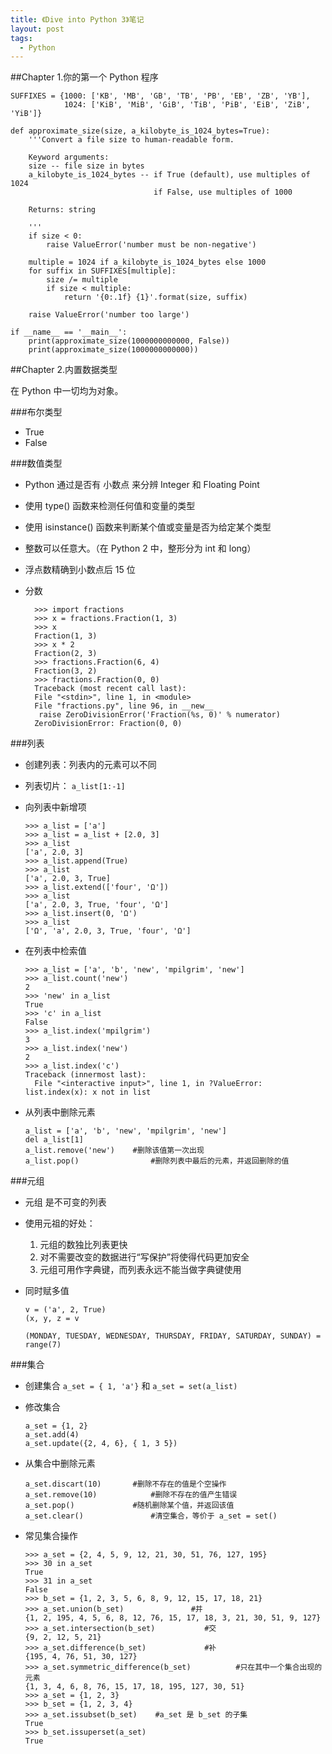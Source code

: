 ```yaml
---
title: 《Dive into Python 3》笔记
layout: post
tags:
  - Python
---
```





##Chapter 1.你的第一个 Python 程序

```
SUFFIXES = {1000: ['KB', 'MB', 'GB', 'TB', 'PB', 'EB', 'ZB', 'YB'],
            1024: ['KiB', 'MiB', 'GiB', 'TiB', 'PiB', 'EiB', 'ZiB', 'YiB']}

def approximate_size(size, a_kilobyte_is_1024_bytes=True):
    '''Convert a file size to human-readable form.

    Keyword arguments:
    size -- file size in bytes
    a_kilobyte_is_1024_bytes -- if True (default), use multiples of 1024
                                if False, use multiples of 1000

    Returns: string

    '''
    if size < 0:
        raise ValueError('number must be non-negative')

    multiple = 1024 if a_kilobyte_is_1024_bytes else 1000
    for suffix in SUFFIXES[multiple]:
        size /= multiple
        if size < multiple:
            return '{0:.1f} {1}'.format(size, suffix)

    raise ValueError('number too large')

if __name__ == '__main__':
    print(approximate_size(1000000000000, False))
    print(approximate_size(1000000000000))
````

##Chapter 2.内置数据类型

在 Python 中一切均为对象。

###布尔类型

- True
- False 

###数值类型

- Python 通过是否有 小数点 来分辨 Integer 和 Floating Point
- 使用 type() 函数来检测任何值和变量的类型
- 使用 isinstance() 函数来判断某个值或变量是否为给定某个类型
- 整数可以任意大。（在 Python 2 中，整形分为 int 和 long）
- 浮点数精确到小数点后 15 位
- 分数
		
		>>> import fractions              
		>>> x = fractions.Fraction(1, 3)  
		>>> x
		Fraction(1, 3)
		>>> x * 2                         
		Fraction(2, 3)
		>>> fractions.Fraction(6, 4)      
		Fraction(3, 2)
		>>> fractions.Fraction(0, 0)      
		Traceback (most recent call last):
  		File "<stdin>", line 1, in <module>
  		File "fractions.py", line 96, in __new__
   		 raise ZeroDivisionError('Fraction(%s, 0)' % numerator)
		ZeroDivisionError: Fraction(0, 0)
	
	
###列表

- 创建列表：列表内的元素可以不同
- 列表切片： `a_list[1:-1]  `
- 向列表中新增项

	```
	>>> a_list = ['a']
	>>> a_list = a_list + [2.0, 3]    
	>>> a_list                        
	['a', 2.0, 3]
	>>> a_list.append(True)           
	>>> a_list
	['a', 2.0, 3, True]
	>>> a_list.extend(['four', 'Ω'])  
	>>> a_list
	['a', 2.0, 3, True, 'four', 'Ω']
	>>> a_list.insert(0, 'Ω')         
	>>> a_list
	['Ω', 'a', 2.0, 3, True, 'four', 'Ω']
	```

- 在列表中检索值

	```
	>>> a_list = ['a', 'b', 'new', 'mpilgrim', 'new']
	>>> a_list.count('new')       
	2
	>>> 'new' in a_list           
	True
	>>> 'c' in a_list
	False
	>>> a_list.index('mpilgrim')  
	3
	>>> a_list.index('new')       
	2
	>>> a_list.index('c')         
	Traceback (innermost last):
	  File "<interactive input>", line 1, in ?ValueError: list.index(x): x not in list
	```
	
- 从列表中删除元素

	```
	a_list = ['a', 'b', 'new', 'mpilgrim', 'new']
	del a_list[1]
	a_list.remove('new') 	#删除该值第一次出现
	a_list.pop()				#删除列表中最后的元素，并返回删除的值
	```
	
###元组

- 元组 是不可变的列表
- 使用元祖的好处：
	1. 元组的数独比列表更快
	2. 对不需要改变的数据进行“写保护”将使得代码更加安全
	3. 元组可用作字典键，而列表永远不能当做字典键使用

- 同时赋多值

	```
	v = ('a', 2, True)
	(x, y, z = v
	
	(MONDAY, TUESDAY, WEDNESDAY, THURSDAY, FRIDAY, SATURDAY, SUNDAY) = range(7)
	```
	
###集合

- 创建集合 `a_set = { 1, 'a'}` 和 `a_set = set(a_list)`
- 修改集合

	```
	a_set = {1, 2}
	a_set.add(4)
	a_set.update({2, 4, 6}, { 1, 3 5})
	```

- 从集合中删除元素

	```
	a_set.discart(10) 		#删除不存在的值是个空操作
	a_set.remove(10)			#删除不存在的值产生错误
	a_set.pop()				#随机删除某个值，并返回该值
	a_set.clear()				#清空集合，等价于 a_set = set()
	```
	
- 常见集合操作

	```
	>>> a_set = {2, 4, 5, 9, 12, 21, 30, 51, 76, 127, 195}
	>>> 30 in a_set                                                     
	True
	>>> 31 in a_set
	False
	>>> b_set = {1, 2, 3, 5, 6, 8, 9, 12, 15, 17, 18, 21}
	>>> a_set.union(b_set)               #并                               
	{1, 2, 195, 4, 5, 6, 8, 12, 76, 15, 17, 18, 3, 21, 30, 51, 9, 127}
	>>> a_set.intersection(b_set)           #交                            
	{9, 2, 12, 5, 21}
	>>> a_set.difference(b_set)             #补                            
	{195, 4, 76, 51, 30, 127}
	>>> a_set.symmetric_difference(b_set)          #只在其中一个集合出现的元素                     
	{1, 3, 4, 6, 8, 76, 15, 17, 18, 195, 127, 30, 51}
	>>> a_set = {1, 2, 3}
	>>> b_set = {1, 2, 3, 4}
	>>> a_set.issubset(b_set)    #a_set 是 b_set 的子集
	True
	>>> b_set.issuperset(a_set)  
	True
	```
	
